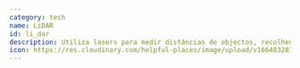 ```yaml
---
category: tech
name: LiDAR
id: li_dar
description: Utiliza lasers para medir distâncias de objectos, recolhendo dados que podem criar uma representação 3D do objeto.
icon: https://res.cloudinary.com/helpful-places/image/upload/v1664832813/dtpr-icons/tech/light_aj0xol.svg
---
```

